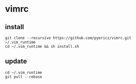 # vimrc

## install
```
git clone --recursive https://github.com/pyericz/vimrc.git ~/.vim_runtime
cd ~/.vim_runtime && sh install.sh
```

## update
```
cd ~/.vim_runtime
git pull --rebase
```
